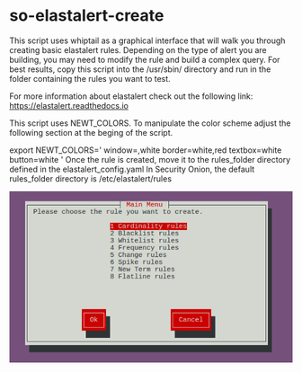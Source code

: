 # so-elastalert-create
This script uses whiptail as a graphical interface that will walk you through creating basic elastalert rules.  Depending on the type of alert you are building, you may need to modify the rule and build a complex query. For best results, copy this script into the /usr/sbin/ directory and run in the folder containing the rules you want to test.

For more information about elastalert check out the following link: https://elastalert.readthedocs.io

This script uses NEWT_COLORS.  To manipulate the color scheme adjust the following section at the beging of the script.

export NEWT_COLORS='
window=,white
border=white,red
textbox=white
button=white
'
Once the rule is created, move it to the rules_folder directory defined in the elastalert_config.yaml
In Security Onion, the default rules_folder directory is /etc/elastalert/rules


![alt text](https://github.com/bryant-treacle/Repository_images/blob/master/so-elastalert-create-whiptail.PNG)

